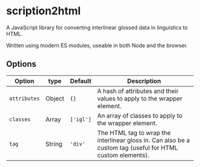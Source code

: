 # scription2html

A JavaScript library for converting interlinear glossed data in linguistics to HTML.

Written using modern ES modules, useable in both Node and the browser.

## Options

| Option       | type          | Default   | Description                                                                                                |
| ------------ | ------------- | --------- | ---------------------------------------------------------------------------------------------------------- |
| `attributes` | Object        | `{}`      | A hash of attributes and their values to apply to the wrapper element.                                     |
| `classes`    | Array<String> | `['igl']` | An array of classes to apply to the wrapper element.                                                       |
| `tag`        | String        | `'div'`   | The HTML tag to wrap the interlinear gloss in. Can also be a custom tag (useful for HTML custom elements). |
